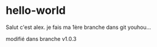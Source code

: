 # hello-world

Salut c'est alex. je fais ma 1ère branche dans git youhou...

modifié dans branche v1.0.3
